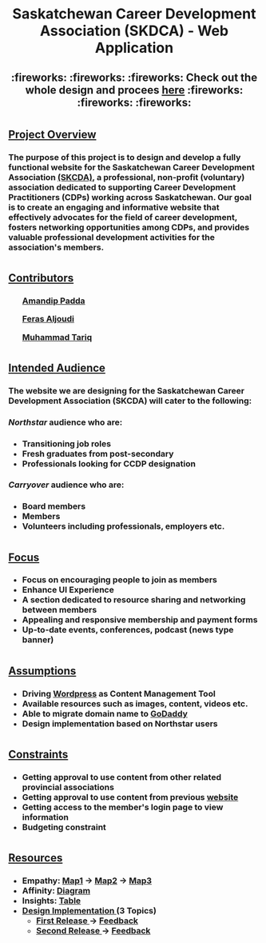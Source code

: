 <h1 align = center>Saskatchewan Career Development Association (SKDCA) - Web Application</h1>
<h2 align = "center"><strong> :fireworks: :fireworks: :fireworks: Check out the whole design and procees <a href = "https://binaryqubit.github.io/SKCDA---Webpage---Design/">here</a> :fireworks: :fireworks: :fireworks: </strong></h2>
<h1></h1>
<h2><u>Project Overview</u></h2>

<h3>The purpose of this project is to design and develop a fully functional website for the Saskatchewan Career Development Association <a href = "http://www.skcda.ca/">(SKCDA)</a>, a professional, non-profit (voluntary) association dedicated to supporting Career Development Practitioners (CDPs) working across Saskatchewan. Our goal is to create an engaging and informative website that effectively advocates for the field of career development, fosters networking opportunities among CDPs, and provides valuable professional development activities for the association's members.</h3>
<h1></h1>

<h2><u>Contributors</u></h2>
<h3>

<ul><a href = "https://github.com/BinaryQuBit">Amandip Padda</a></ul>
<ul><a href = "https://github.com/ferasaljoudi">Feras Aljoudi</a></ul>
<ul><a href = "https://github.com/muhammadt1">Muhammad Tariq</a></ul>

</h3>
<h1></h1>

<h2><u>Intended Audience</u></h2>
<h3>The website we are designing for the Saskatchewan Career Development Association (SKCDA) will cater to the following:</h3>

<h3><i><strong>Northstar</strong></i> audience who are:</h3>

<h3>

* Transitioning job roles
* Fresh graduates from post-secondary
* Professionals looking for CCDP designation
</h3>

<h3><i><strong>Carryover</strong></i> audience who are:</h3>

<h3>

* Board members
* Members
* Volunteers including professionals, employers etc.
</h3>

<h1></h1>

<h2><u>Focus</u></h2>
<h3>

* Focus on encouraging people to join as members
* Enhance UI Experience
* A section dedicated to resource sharing and networking between members
* Appealing and responsive membership and payment forms
* Up-to-date events, conferences, podcast (news type banner)

</h3>
<h1></h1>

<h2><u>Assumptions</u></h2>
<h3>

* Driving <a href = "https://wordpress.com/">Wordpress</a> as Content Management Tool
* Available resources such as images, content, videos etc.
* Able to migrate domain name to  <a href = "https://www.godaddy.com/en-ca">GoDaddy</a>
* Design implementation based on Northstar users
</h3>
<h1></h1>

<h2><u>Constraints</u></h2>
<h3>

* Getting approval to use content from other related provincial associations
* Getting approval to use content from previous <a href = "http://www.skcda.ca/">website</a>
* Getting access to the member's login page to view information
* Budgeting constraint
</h3>
<h1></h1>

<h2><u>Resources</u></h2>
<h3>

* Empathy: <a href = https://github.com/BinaryQuBit/SKCDA---Webpage---Design/blob/main/Diagrams/Group%20Empathy%20Map%201.pdf>Map1</a> &rarr; <a href = https://github.com/BinaryQuBit/SKCDA---Webpage---Design/blob/main/Diagrams/Group%20Empathy%20Map%202.pdf>Map2</a> &rarr; <a href = https://github.com/BinaryQuBit/SKCDA---Webpage---Design/blob/main/Diagrams/Group%20Empathy%20Map%203.pdf>Map3</a>
* Affinity: <a href = https://github.com/BinaryQuBit/SKCDA---Webpage---Design/blob/main/Diagrams/Affinity%20Diagram.pdf>Diagram</a>
* Insights: <a href = https://github.com/BinaryQuBit/SKCDA---Webpage---Design/blob/main/Documents/Insights.pdf>Table</a>
* <a href = "threetopics">Design Implementation </a> (3 Topics)
    * <a href = https://github.com/BinaryQuBit/SKCDA---Webpage---Design/blob/main/Diagrams/User%20story%20map%201.pdf>First Release </a> &rarr; <a href = "https://github.com/BinaryQuBit/SKCDA---Webpage---Design/blob/main/Documents/CustomerNotes.pdf">Feedback</a>
    * <a href = https://github.com/BinaryQuBit/SKCDA---Webpage---Design/blob/main/Diagrams/User%20story%20map%202.pdf>Second Release </a> &rarr; <a href = "https://github.com/BinaryQuBit/SKCDA---Webpage---Design/blob/main/Documents/Design-Ideas-Discussed.pdf">Feedback</a>
